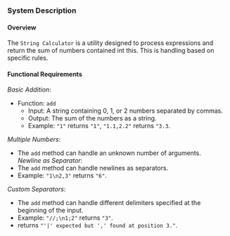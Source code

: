 ﻿### System Description

#### Overview

The `String Calculator` is a utility designed to process expressions and return the sum of numbers contained int this.
This is handling based on specific rules.

#### Functional Requirements
*Basic Addition*:
- Function: `add`
  - Input: A string containing 0, 1, or 2 numbers separated by commas.
  - Output: The sum of the numbers as a string.
  - Example: `"1"` returns `"1"`, `"1.1,2.2"` returns `"3.3`.

*Multiple Numbers*:
  - The `add` method can handle an unknown number of arguments.  
  *Newline as Separator*:
  - The `add` method can handle newlines as separators.
  - Example: `"1\n2,3"` returns `"6"`.

*Custom Separators*:
  - The `add` method can handle different delimiters specified at the beginning of the input.
  - Example: `"//;\n1;2"` returns `"3"`.
  - returns `"'|' expected but ',' found at position 3."`.  

